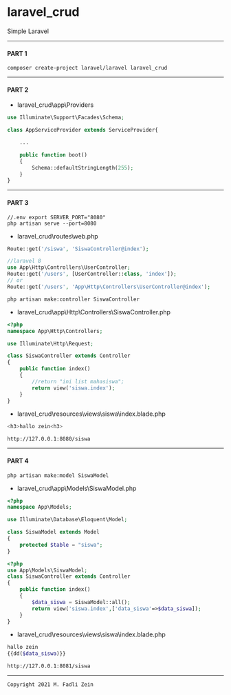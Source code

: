 # laravel_crud
 Simple Laravel

---
#### PART 1
```
composer create-project laravel/laravel laravel_crud
```

---
#### PART 2
* laravel_crud\app\Providers
```php
use Illuminate\Support\Facades\Schema;

class AppServiceProvider extends ServiceProvider{

    ...

    public function boot()
    {
        Schema::defaultStringLength(255);
    }
}
```

---
#### PART 3
```
//.env export SERVER_PORT="8080"
php artisan serve --port=8080
```
* laravel_crud\routes\web.php
```php
Route::get('/siswa', 'SiswaController@index');

//laravel 8
use App\Http\Controllers\UserController;
Route::get('/users', [UserController::class, 'index']);
// or
Route::get('/users', 'App\Http\Controllers\UserController@index');
```
```
php artisan make:controller SiswaController
```
* laravel_crud\app\Http\Controllers\SiswaController.php
```php
<?php
namespace App\Http\Controllers;

use Illuminate\Http\Request;

class SiswaController extends Controller
{
    public function index()
    {
        //return "ini list mahasiswa";
        return view('siswa.index');
    }
}
```
* laravel_crud\resources\views\siswa\index.blade.php
```php
<h3>hallo zein<h3>
```
```
http://127.0.0.1:8080/siswa
```

---
#### PART 4
```
php artisan make:model SiswaModel
```
* laravel_crud\app\Models\SiswaModel.php
```php
<?php
namespace App\Models;

use Illuminate\Database\Eloquent\Model;

class SiswaModel extends Model
{
    protected $table = "siswa";
}
```
```php
<?php
use App\Models\SiswaModel;
class SiswaController extends Controller
{
    public function index()
    {
        $data_siswa = SiswaModel::all();
        return view('siswa.index',['data_siswa'=>$data_siswa]);
    }
}
```
* laravel_crud\resources\views\siswa\index.blade.php
```php
hallo zein
{{dd($data_siswa)}}
```
```
http://127.0.0.1:8081/siswa
```

---

```
Copyright 2021 M. Fadli Zein
```